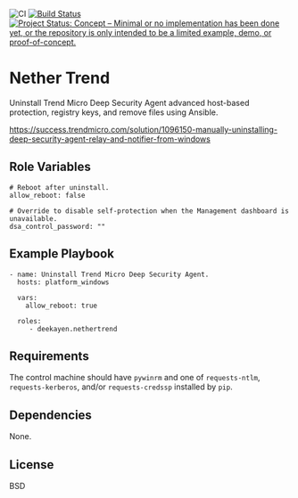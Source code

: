 ![CI](https://github.com/deekayen/ansible-role-nethertrend/workflows/CI/badge.svg?branch=main) [![Build Status](https://travis-ci.org/deekayen/ansible-role-nethertrend.svg?branch=main)](https://travis-ci.org/deekayen/ansible-role-nethertrend) [![Project Status: Concept – Minimal or no implementation has been done yet, or the repository is only intended to be a limited example, demo, or proof-of-concept.](https://www.repostatus.org/badges/latest/concept.svg)](https://www.repostatus.org/#concept)

Nether Trend
============

Uninstall Trend Micro Deep Security Agent advanced host-based protection, registry keys, and remove files using Ansible.

https://success.trendmicro.com/solution/1096150-manually-uninstalling-deep-security-agent-relay-and-notifier-from-windows

Role Variables
--------------

    # Reboot after uninstall.
    allow_reboot: false

    # Override to disable self-protection when the Management dashboard is unavailable.
    dsa_control_password: ""


Example Playbook
----------------

    - name: Uninstall Trend Micro Deep Security Agent.
      hosts: platform_windows

      vars:
        allow_reboot: true

      roles:
         - deekayen.nethertrend


Requirements
------------

The control machine should have `pywinrm` and one of `requests-ntlm`, `requests-kerberos`, and/or `requests-credssp` installed by `pip`.

Dependencies
------------

None.

License
-------

BSD
